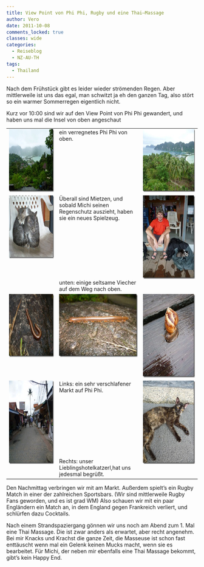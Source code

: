 ```yaml
---
title: View Point von Phi Phi, Rugby und eine Thai–Massage
author: Vero
date: 2011-10-08
comments_locked: true
classes: wide
categories:
  - Reiseblog
  - NZ-AU-TH
tags:
  - Thailand
---
```


<p>Nach dem Frühstück gibt es leider wieder strömenden Regen. Aber mittlerweile ist uns das egal, man schwitzt ja eh den ganzen Tag, also stört so ein warmer Sommerregen eigentlich nicht.</p>  <p>Kurz vor 10:00 sind wir auf den View Point von Phi Phi gewandert, und haben uns mal die Insel von oben angeschaut    <table border="0" cellspacing="0" cellpadding="2" width="673"><tbody>       <tr>         <td valign="top" width="200"><a href="/assets/images/2011/10/P1000022.jpg"><img src="/assets/images/2011/10/P1000022_thumb.jpg" width="220" height="166" alt="P1000022" border="0" /></a></td>          <td valign="top" width="239">ein verregnetes Phi Phi von oben.</td>          <td valign="top" width="232"><a href="/assets/images/2011/10/P1000034.jpg"><img src="/assets/images/2011/10/P1000034_thumb.jpg" width="220" height="166" alt="P1000034" border="0" /></a></td>       </tr>        <tr>         <td valign="top" width="200"><a href="/assets/images/2011/10/P1000026.jpg"><img src="/assets/images/2011/10/P1000026_thumb.jpg" width="220" height="166" alt="P1000026" border="0" /></a></td>          <td valign="top" width="239">Überall sind Mietzen, und sobald Michi seinen Regenschutz auszieht, haben sie ein neues Spielzeug.           <br />            <br />            <br />            <br />            <br />            <br />            <br />            <br />            <br />            <br />unten: einige seltsame Viecher auf dem Weg nach oben.</td>          <td valign="top" width="232"><a href="/assets/images/2011/10/P1000030.jpg"><img src="/assets/images/2011/10/P1000030_thumb.jpg" width="166" height="220" alt="P1000030" border="0" /></a></td>       </tr>        <tr>         <td valign="top" width="200"><a href="/assets/images/2011/10/P1000039.jpg"><img src="/assets/images/2011/10/P1000039_thumb.jpg" width="220" height="166" alt="P1000039" border="0" /></a></td>          <td valign="top" width="239"><a href="/assets/images/2011/10/P1000040.jpg"><img src="/assets/images/2011/10/P1000040_thumb.jpg" width="220" height="166" alt="P1000040" border="0" /></a></td>          <td valign="top" width="232"><a href="/assets/images/2011/10/P1000041.jpg"><img src="/assets/images/2011/10/P1000041_thumb.jpg" width="166" height="220" alt="P1000041" border="0" /></a></td>       </tr>        <tr>         <td valign="top" width="200"><a href="/assets/images/2011/10/P1000044.jpg"><img src="/assets/images/2011/10/P1000044_thumb.jpg" width="166" height="220" alt="P1000044" border="0" /></a></td>          <td valign="top" width="239">Links: ein sehr verschlafener Markt auf Phi Phi.           <br />            <br />            <br />            <br />            <br />            <br />            <br />            <br />            <br />            <br />            <br />Rechts: unser Lieblingshotelkatzerl,hat uns jedesmal begrüßt.</td>          <td valign="top" width="232"><a href="/assets/images/2011/10/P1000042.jpg"><img src="/assets/images/2011/10/P1000042_thumb.jpg" width="166" height="220" alt="P1000042" border="0" /></a></td>       </tr>     </tbody></table> </p>  <p>Den Nachmittag verbringen wir mit am Markt. Außerdem spielt’s ein Rugby Match in einer der zahlreichen Sportsbars. (Wir sind mittlerweile Rugby Fans geworden, und es ist grad WM) Also schauen wir mit ein paar Engländern ein Match an, in dem England gegen Frankreich verliert, und schlürfen dazu Cocktails.</p>  <p>Nach einem Strandspaziergang gönnen wir uns noch am Abend zum 1. Mal eine Thai Massage. Die ist zwar anders als erwartet, aber recht angenehm. Bei mir Knacks und Krachst die ganze Zeit, die Masseuse ist schon fast enttäuscht wenn mal ein Gelenk keinen Mucks macht, wenn sie es bearbeitet. Für Michi, der neben mir ebenfalls eine Thai Massage bekommt, gibt’s kein Happy End. </p>
